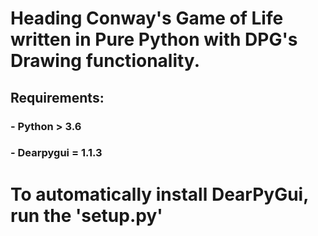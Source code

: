 # Heading Conway's Game of Life written in Pure Python with DPG's Drawing functionality.

##  Requirements: 
### - Python > 3.6
### - Dearpygui = 1.1.3

# To automatically install DearPyGui, run the 'setup.py'